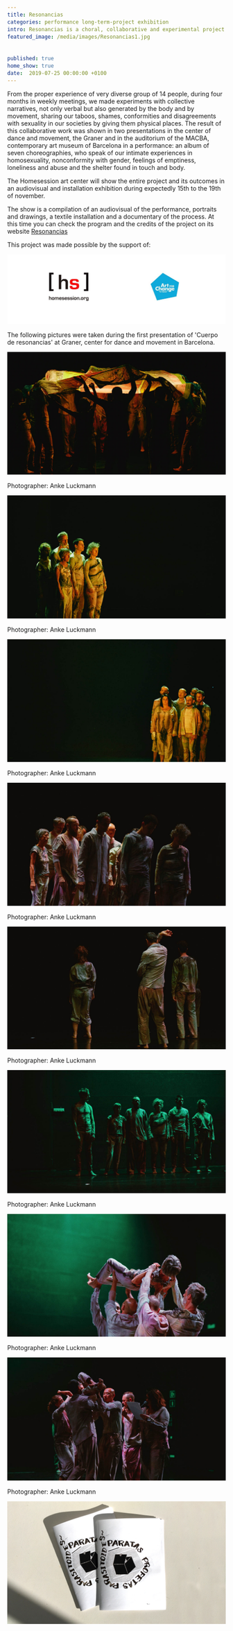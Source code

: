 ```yaml
---
title: Resonancias
categories: performance long-term-project exhibition
intro: Resonancias is a choral, collaborative and experimental project on sexual diversity and pleasure from an LGTBI+ point of view.
featured_image: /media/images/Resonancias1.jpg


published: true
home_show: true
date:  2019-07-25 00:00:00 +0100
---
```

From the proper experience of very diverse group of 14 people, during four months in weekly meetings, we made experiments with collective narratives, not only verbal but also generated by the body and by movement, sharing our taboos, shames, conformities and disagreements with sexuality in our societies by giving them physical places. The result of this collaborative work was shown in two presentations in the center of dance and movement, the Graner and in the auditorium of the MACBA, contemporary art museum of Barcelona in a performance: an album of seven choreographies, who speak of our intimate experiences in homosexuality, nonconformity with gender, feelings of emptiness, loneliness and abuse and the shelter found in touch and body.

The Homesession art center will show the entire project and its outcomes in an audiovisual and installation exhibition during expectedly 15th to the 19th of november.

The show is a compilation of an audiovisual of the performance, portraits and drawings, a textile installation and a documentary of the process.
At this time you can check the program and the credits of the project on its website [Resonancias ](http://resonancias.christinaschultz.com/)

This project was made possible by the support of:

![image](/media/images/LogosHomeAndCaixa.jpg)

The following pictures were taken during the first presentation of 'Cuerpo de resonancias' at Graner, center for dance and movement in Barcelona.

![image](/media/images/Resonancias2.jpg)

Photographer: Anke Luckmann

![image](/media/images/Resonancias3.jpg)

Photographer: Anke Luckmann

![image](/media/images/Resonancias4.jpg)

Photographer: Anke Luckmann

![image](/media/images/Resonancias5.jpg)

Photographer: Anke Luckmann

![image](/media/images/Resonancias6.jpg)

Photographer: Anke Luckmann

![image](/media/images/Resonancias7.jpg)

Photographer: Anke Luckmann

![image](/media/images/Resonancias8.jpg)

Photographer: Anke Luckmann

![image](/media/images/Resonancias9.jpg)

Photographer: Anke Luckmann


![image](/media/images/PPPfanzine.jpg)



